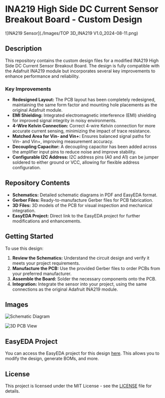 # INA219 High Side DC Current Sensor Breakout Board - Custom Design

![INA219 Sensor](./Images/TOP 3D_INA219 V1.0_2024-08-11.png)

## Description

This repository contains the custom design files for a modified INA219 High Side DC Current Sensor Breakout Board. The design is fully compatible with the Adafruit INA219 module but incorporates several key improvements to enhance performance and reliability.

### Key Improvements

- **Redesigned Layout:** The PCB layout has been completely redesigned, maintaining the same form factor and mounting hole placements as the original Adafruit module.
- **EMI Shielding:** Integrated electromagnetic interference (EMI) shielding for improved signal integrity in noisy environments.
- **4-Wire Kelvin Connection:** Correct 4-wire Kelvin connection for more accurate current sensing, minimizing the impact of trace resistance.
- **Matched Area for Vin- and Vin+:** Ensures balanced signal paths for Vin- and Vin+, improving measurement accuracy.
- **Decoupling Capacitor:** A decoupling capacitor has been added across the amplifier input pins to reduce noise and improve stability.
- **Configurable I2C Address:** I2C address pins (A0 and A1) can be jumper soldered to either ground or VCC, allowing for flexible address configuration.

## Repository Contents

- **Schematics:** Detailed schematic diagrams in PDF and EasyEDA format.
- **Gerber Files:** Ready-to-manufacture Gerber files for PCB fabrication.
- **3D Files:** 3D models of the PCB for visual inspection and mechanical integration.
- **EasyEDA Project:** Direct link to the EasyEDA project for further modifications and enhancements.

## Getting Started

To use this design:

1. **Review the Schematics:** Understand the circuit design and verify it meets your project requirements.
2. **Manufacture the PCB:** Use the provided Gerber files to order PCBs from your preferred manufacturer.
3. **Assemble the Board:** Solder the necessary components onto the PCB.
4. **Integration:** Integrate the sensor into your project, using the same connections as the original Adafruit INA219 module.

## Images

![Schematic Diagram](https://example.com/schematic-image-url) <!-- Replace with your actual image URL -->

![3D PCB View](https://example.com/3d-pcb-image-url) <!-- Replace with your actual image URL -->

## EasyEDA Project

You can access the EasyEDA project for this design [here](https://easyeda.com/yourusername/ina219-custom-design). This allows you to modify the design, generate BOMs, and more.

## License

This project is licensed under the MIT License - see the [LICENSE](LICENSE) file for details.

